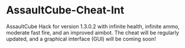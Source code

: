 # AssaultCube-Cheat-Int
AssaultCube Hack for version 1.3.0.2 with infinite health, infinite ammo, moderate fast fire, and an improved aimbot. The cheat will be regularly updated, and a graphical interface (GUI) will be coming soon!
